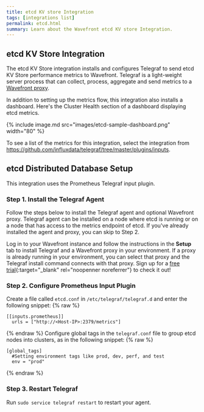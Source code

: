 ```yaml
---
title: etcd KV store Integration
tags: [integrations list]
permalink: etcd.html
summary: Learn about the Wavefront etcd KV store Integration.
---
```

## etcd KV Store Integration

The etcd KV Store integration installs and configures Telegraf to send etcd KV Store performance metrics to Wavefront. Telegraf is a light-weight server process that can collect, process, aggregate and send metrics to a [Wavefront proxy](https://docs.wavefront.com/proxies.html).

In addition to setting up the metrics flow, this integration also installs a dashboard. Here's the Cluster Health section of a dashboard displaying etcd metrics.

{% include image.md src="images/etcd-sample-dashboard.png" width="80" %}


To see a list of the metrics for this integration, select the integration from <https://github.com/influxdata/telegraf/tree/master/plugins/inputs>.
## etcd Distributed Database Setup



This integration uses the Prometheus Telegraf input plugin.


### Step 1. Install the Telegraf Agent

Follow the steps below to install the Telegraf agent and optional Wavefront proxy. Telegraf agent can be installed on a node where etcd is running or on a node that has access to the metrics endpoint of etcd. If you've already installed the agent and proxy, you can skip to Step 2.

Log in to your Wavefront instance and follow the instructions in the **Setup** tab to install Telegraf and a Wavefront proxy in your environment. If a proxy is already running in your environment, you can select that proxy and the Telegraf install command connects with that proxy. Sign up for a [free trial](https://tanzu.vmware.com/observability?utm_source=docs.vmware.com&utm_medium=referral&utm_campaign=docs-front-page){:target="_blank" rel="noopenner noreferrer"} to check it out!

### Step 2. Configure Prometheus Input Plugin

Create a file called `etcd.conf` in `/etc/telegraf/telegraf.d` and enter the following snippet:
{% raw %}
```
[[inputs.prometheus]]
  urls = ["http://<Host-IP>:2379/metrics"]
```
{% endraw %}
Configure global tags in the `telegraf.conf` file to group etcd nodes into clusters, as in the following snippet:
{% raw %}
```
[global_tags]
  #Setting environment tags like prod, dev, perf, and test
  env = "prod"
```
{% endraw %}

### Step 3. Restart Telegraf

Run `sudo service telegraf restart` to restart your agent.





